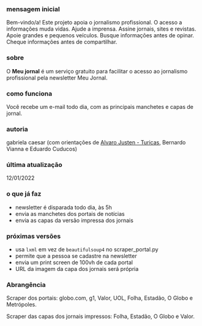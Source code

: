 ### mensagem inicial
Bem-vindo/a!
Este projeto apoia o jornalismo profissional. O acesso a informações muda vidas. Ajude a imprensa. Assine jornais, sites e revistas. Apoie grandes e pequenos veículos. Busque informações antes de opinar. Cheque informações antes de compartilhar.

### sobre
O **Meu jornal** é um serviço gratuito para facilitar o acesso ao jornalismo profissional pela newsletter Meu Jornal.

### como funciona
Você recebe um e-mail todo dia, com as principais manchetes e capas de jornal.

### autoria
gabriela caesar (com orientações de [Alvaro Justen - Turicas](https://github.com/turicas), Bernardo Vianna e Eduardo Cuducos)

### última atualização
12/01/2022

### o que já faz
- newsletter é disparada todo dia, às 5h
- envia as manchetes dos portais de notícias
- envia as capas da versão impressa dos jornais

### próximas versões
- usa ``lxml`` em vez de ``beautifulsoup4`` no scraper_portal.py
- permite que a pessoa se cadastre na newsletter
- envia um print screen de 100vh de cada portal
- URL da imagem da capa dos jornais será própria

### Abrangência
Scraper dos portais:
globo.com, g1, Valor, UOL, Folha, Estadão, O Globo e Metrópoles.

Scraper das capas dos jornais impressos:
Folha, Estadão, O Globo e Valor.
